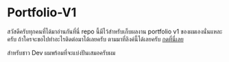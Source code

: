 # Portfolio-V1
สวัสดีครับทุกคนที่ได้มาอ่านกันที่นี่ repo นี้มีไว้สำหรับเก็บผลงาน portfolio v1 ของผมเองนั่นแหละครับ ถ้าใครจะขอไปทำอะไรติดต่อมาได้เลยครับ ตามมาที่ลิงค์นี้ได้เลยครับ [กดที่นี่เลย](https://www.facebook.com/PPooMPMP)

สำหรับชาว Dev ผมพร้อมที่จะแบ่งปันเสมอครับผม
